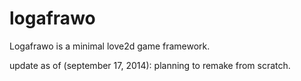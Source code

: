 logafrawo
=========

Logafrawo is a minimal love2d game framework.

update as of (september 17, 2014): planning to remake from scratch.
